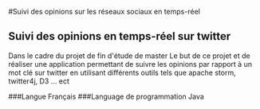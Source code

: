 #Suivi des opinions sur les réseaux sociaux en temps-réel
## Suivi des opinions en temps-réel sur twitter

Dans le cadre du projet de fin d'étude de master
Le but de ce projet et de réaliser une application permettant de suivre les opinions par rapport à un mot clé sur twitter en utilisant différents outils tels que apache storm, twitter4j, D3 … ect

###Langue
Français
###Language de programmation
Java
